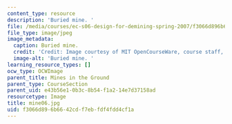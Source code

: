 ```yaml
---
content_type: resource
description: 'Buried mine. '
file: /media/courses/ec-s06-design-for-demining-spring-2007/f3066d896b6642cdf7ebfdf4fdd4cf1a_mine06.jpg
file_type: image/jpeg
image_metadata:
  caption: Buried mine.
  credit: 'Credit: Image courtesy of MIT OpenCourseWare, course staff, and students.'
  image-alt: 'Buried mine. '
learning_resource_types: []
ocw_type: OCWImage
parent_title: Mines in the Ground
parent_type: CourseSection
parent_uid: e43b56e1-0b3c-8b54-f1a2-14e7d37158ad
resourcetype: Image
title: mine06.jpg
uid: f3066d89-6b66-42cd-f7eb-fdf4fdd4cf1a
---
```

